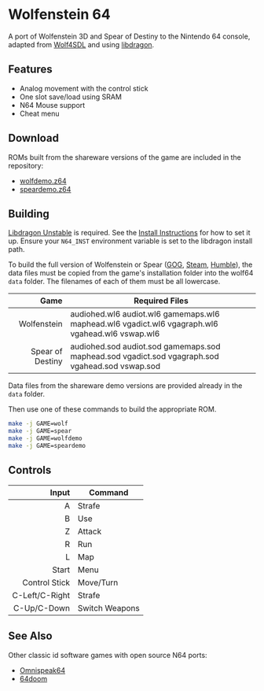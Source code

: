 # Wolfenstein 64

A port of Wolfenstein 3D and Spear of Destiny to the Nintendo 64 console,
adapted from [Wolf4SDL](https://github.com/11001011101001011/Wolf4SDL) and
using [libdragon](https://libdragon.dev/).

## Features

- Analog movement with the control stick
- One slot save/load using SRAM
- N64 Mouse support
- Cheat menu

## Download

ROMs built from the shareware versions of the game are included in the repository:

- [wolfdemo.z64](./wolfdemo64.z64?raw=1)
- [speardemo.z64](./speardemo64.z64?raw=1)

## Building

[Libdragon
Unstable](https://github.com/DragonMinded/libdragon/wiki/Unstable-branch) is
required. See the [Install
Instructions](https://github.com/DragonMinded/libdragon/wiki/Installing-libdragon)
for how to set it up. Ensure your `N64_INST` environment variable is set to the
libdragon install path.

To build the full version of Wolfenstein or Spear
([GOG](https://www.gog.com/en/game/wolfenstein_3d),
[Steam](https://store.steampowered.com/app/2270/Wolfenstein_3D/),
[Humble](https://www.humblebundle.com/store/wolfenstein-3d)), the data
files must be copied from the game's installation folder into the wolf64 `data`
folder. The filenames of each of them must be all lowercase.

| Game | Required Files |
|-:|-|
| Wolfenstein      | audiohed.wl6 audiot.wl6 gamemaps.wl6 maphead.wl6 vgadict.wl6 vgagraph.wl6 vgahead.wl6 vswap.wl6 |
| Spear of Destiny | audiohed.sod audiot.sod gamemaps.sod maphead.sod vgadict.sod vgagraph.sod vgahead.sod vswap.sod |

Data files from the shareware demo versions are provided already in the `data`
folder.

Then use one of these commands to build the appropriate ROM.

```sh
make -j GAME=wolf
make -j GAME=spear
make -j GAME=wolfdemo
make -j GAME=speardemo
```

## Controls

| Input | Command |
|-:|-|
| A | Strafe |
| B | Use |
| Z | Attack |
| R | Run |
| L | Map |
| Start | Menu |
| Control Stick | Move/Turn |
| C-Left/C-Right | Strafe |
| C-Up/C-Down | Switch Weapons |

## See Also

Other classic id software games with open source N64 ports:

- [Omnispeak64](https://github.com/Ryzee119/Omnispeak64)
- [64doom](https://github.com/jnmartin84/64doom)
